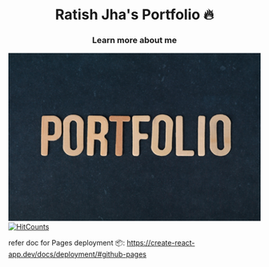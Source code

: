 <h1 align="center"> Ratish Jha's Portfolio 🔥 </h1> 
<h3 align="center"> Learn more about me </h3>
<p align="left">
    <a href="https://ratish11.github.io/portfolio/" target="_blank">
    <img src="images/portfolio.jpg"></img>
  </a>
  <a href="https://hits.dwyl.com/ratish11/protfolio.svg?style=flat-square"><img alt="HitCounts" src="https://hits.dwyl.com/ratish11/protfolio.svg" /></a>
</p>





refer doc for Pages deployment 📦: https://create-react-app.dev/docs/deployment/#github-pages
